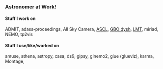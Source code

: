 ### Astronomer at Work! 


#### Stuff I work on

ADMIT,
adass-proceedings,
All Sky Camera,
[ASCL](https://ascl.net),
[GBO dysh](https://github.com/GreenBankObservatory/dysh),
[LMT](https://github.com/astroumd/lmtoy),
miriad,
NEMO,
tp2vis

#### Stuff I use/like/worked on

amuse,
athena,
astropy,
casa,
ds9,
gipsy,
glnemo2,
glue (glueviz),
karma,
Montage,

